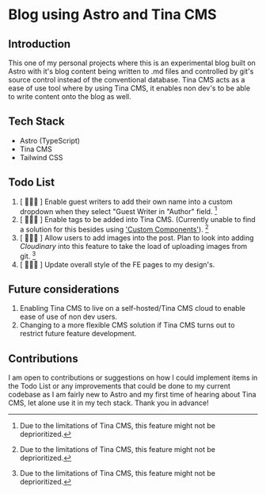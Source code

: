 # Blog using Astro and Tina CMS

## Introduction

This one of my personal projects where this is an experimental blog built on Astro with it's blog content being written to .md files and controlled by git's source control instead of the conventional database. Tina CMS acts as a ease of use tool where by using Tina CMS, it enables non dev's to be able to write content onto the blog as well.

## Tech Stack

- Astro (TypeScript)
- Tina CMS
- Tailwind CSS

## Todo List

1. [ 👨🏻‍💻 ] Enable guest writers to add their own name into a custom dropdown when they select "Guest Writer in "Author" field. [^1]
2. [ 👨🏻‍💻 ] Enable tags to be added into Tina CMS. (Currently unable to find a solution for this besides using ['Custom Components'](https://tina.io/docs/extending-tina/custom-field-components/)). [^1]
3. [ 👨🏻‍💻 ] Allow users to add images into the post. Plan to look into adding _Cloudinary_ into this feature to take the load of uploading images from git. [^1]
4. [ 👨🏻‍💻 ] Update overall style of the FE pages to my design's.

[^1]: Due to the limitations of Tina CMS, this feature might not be deprioritized.

## Future considerations

1. Enabling Tina CMS to live on a self-hosted/Tina CMS cloud to enable ease of use of non dev users.
2. Changing to a more flexible CMS solution if Tina CMS turns out to restrict future feature development.

## Contributions

I am open to contributions or suggestions on how I could implement items in the Todo List or any improvements that could be done to my current codebase as I am fairly new to Astro and my first time of hearing about Tina CMS, let alone use it in my tech stack. Thank you in advance!